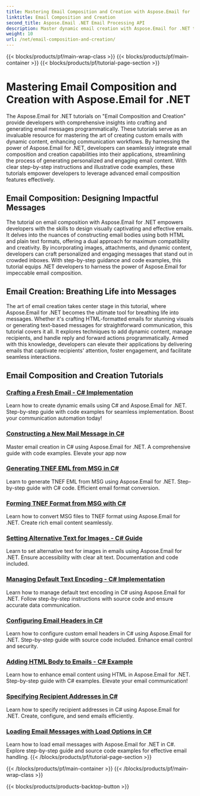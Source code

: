 ```yaml
---
title: Mastering Email Composition and Creation with Aspose.Email for .NET
linktitle: Email Composition and Creation
second_title: Aspose.Email .NET Email Processing API
description: Master dynamic email creation with Aspose.Email for .NET tutorials. Craft engaging emails programmatically, personalize content, add attachments, and elevate communication.
weight: 10
url: /net/email-composition-and-creation/
---
```


{{< blocks/products/pf/main-wrap-class >}}
{{< blocks/products/pf/main-container >}}
{{< blocks/products/pf/tutorial-page-section >}}

# Mastering Email Composition and Creation with Aspose.Email for .NET


The Aspose.Email for .NET tutorials on "Email Composition and Creation" provide developers with comprehensive insights into crafting and generating email messages programmatically. These tutorials serve as an invaluable resource for mastering the art of creating custom emails with dynamic content, enhancing communication workflows. By harnessing the power of Aspose.Email for .NET, developers can seamlessly integrate email composition and creation capabilities into their applications, streamlining the process of generating personalized and engaging email content. With clear step-by-step instructions and illustrative code examples, these tutorials empower developers to leverage advanced email composition features effectively.

## Email Composition: Designing Impactful Messages

The tutorial on email composition with Aspose.Email for .NET empowers developers with the skills to design visually captivating and effective emails. It delves into the nuances of constructing email bodies using both HTML and plain text formats, offering a dual approach for maximum compatibility and creativity. By incorporating images, attachments, and dynamic content, developers can craft personalized and engaging messages that stand out in crowded inboxes. With step-by-step guidance and code examples, this tutorial equips .NET developers to harness the power of Aspose.Email for impeccable email composition.

## Email Creation: Breathing Life into Messages

The art of email creation takes center stage in this tutorial, where Aspose.Email for .NET becomes the ultimate tool for breathing life into messages. Whether it's crafting HTML-formatted emails for stunning visuals or generating text-based messages for straightforward communication, this tutorial covers it all. It explores techniques to add dynamic content, manage recipients, and handle reply and forward actions programmatically. Armed with this knowledge, developers can elevate their applications by delivering emails that captivate recipients' attention, foster engagement, and facilitate seamless interactions.

## Email Composition and Creation Tutorials
### [Crafting a Fresh Email -  C# Implementation](./crafting-a-fresh-email-csharp-implementation/)
Learn how to create dynamic emails using C# and Aspose.Email for .NET. Step-by-step guide with code examples for seamless implementation. Boost your communication automation today!
### [Constructing a New Mail Message in C#](./constructing-a-new-mail-message-in-csharp/)
Master email creation in C# using Aspose.Email for .NET. A comprehensive guide with code examples. Elevate your app now
### [Generating TNEF EML from MSG in C#](./generating-tnef-eml-from-msg-in-csharp/)
Learn to generate TNEF EML from MSG using Aspose.Email for .NET. Step-by-step guide with C# code. Efficient email format conversion.
### [Forming TNEF Format from MSG with C#](./forming-tnef-format-from-msg-with-csharp/)
Learn how to convert MSG files to TNEF format using Aspose.Email for .NET. Create rich email content seamlessly. 
### [Setting Alternative Text for Images -  C# Guide](./setting-alternative-text-for-images-csharp-guide/)
 Learn to set alternative text for images in emails using Aspose.Email for .NET. Ensure accessibility with clear alt text. Documentation and code included.
### [Managing Default Text Encoding -  C# Implementation](./managing-default-text-encoding-csharp-implementation/)
Learn how to manage default text encoding in C# using Aspose.Email for .NET. Follow step-by-step instructions with source code and ensure accurate data communication.
### [Configuring Email Headers in C#](./configuring-email-headers-in-csharp/)
Learn how to configure custom email headers in C# using Aspose.Email for .NET. Step-by-step guide with source code included. Enhance email control and security.
### [Adding HTML Body to Emails -  C# Example](./adding-html-body-to-emails-csharp-example/)
Learn how to enhance email content using HTML in Aspose.Email for .NET. Step-by-step guide with C# examples. Elevate your email communication!
### [Specifying Recipient Addresses in C#](./specifying-recipient-addresses-in-csharp/)
Learn how to specify recipient addresses in C# using Aspose.Email for .NET. Create, configure, and send emails efficiently.
### [Loading Email Messages with Load Options in C#](./loading-email-messages-with-load-options-in-csharp/)
Learn how to load email messages with Aspose.Email for .NET in C#. Explore step-by-step guide and source code examples for effective email handling.
{{< /blocks/products/pf/tutorial-page-section >}}

{{< /blocks/products/pf/main-container >}}
{{< /blocks/products/pf/main-wrap-class >}}

{{< blocks/products/products-backtop-button >}}
